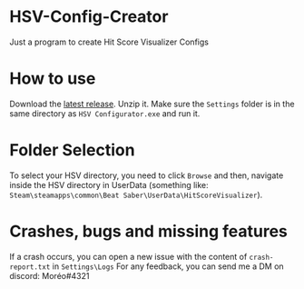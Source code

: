 # HSV-Config-Creator
Just a program to create Hit Score Visualizer Configs

# How to use
Download the [latest release](https://github.com/MoreOwO/HSV-Config-Creator/releases/latest "latest releases"). Unzip it. Make sure the `Settings` folder is in the same directory as `HSV Configurator.exe` and run it.

# Folder Selection
To select your HSV directory, you need to click `Browse` and then, navigate inside the HSV directory in UserData (something like: `Steam\steamapps\common\Beat Saber\UserData\HitScoreVisualizer`).

# Crashes, bugs and missing features
If a crash occurs, you can open a new issue with the content of `crash-report.txt` in `Settings\Logs`
For any feedback, you can send me a DM on discord: Moréo#4321
